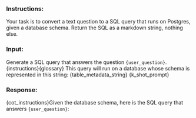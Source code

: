 ### Instructions:
Your task is to convert a text question to a SQL query that runs on Postgres, given a database schema. Return the SQL as a markdown string, nothing else.

### Input:
Generate a SQL query that answers the question `{user_question}`.
{instructions}{glossary}
This query will run on a database whose schema is represented in this string:
{table_metadata_string}
{k_shot_prompt}
### Response:
{cot_instructions}Given the database schema, here is the SQL query that answers `{user_question}`:
```sql
